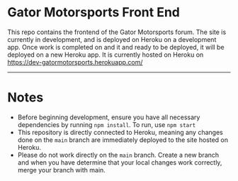 # Gator Motorsports Front End
This repo contains the frontend of the Gator Motorsports forum. The site is 
currently in  development, and is deployed on Heroku on a development app. Once work is completed on and it and ready to be deployed, it will be deployed on a new Heroku app. It is currently hosted on Heroku on https://dev-gatormotorsports.herokuapp.com/
_____
# Notes
* Before beginning development, ensure you have all necessary dependencies by running
`npm install`. To run, use `npm start`
* This repository is directly connected to Heroku, meaning any changes done on the `main` branch are immediately deployed to the site hosted on Heroku. 
* Please do not work directly on the `main` branch. Create a new branch and when you have determine that your local changes work correctly, merge your branch with main. 
